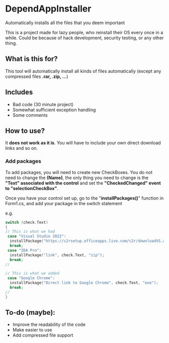 # DependAppInstaller
 Automatically installs all the files that you deem important

<p>This is a project made for lazy people, who reinstall their OS every once in a while. Could be because of hack development, security testing, or any other thing.</p>

## What is this for?
<p>This tool will automatically install all kinds of files automatically (except any compressed files <b>.rar, .zip, ...</b>)</p>

## Includes
- Bad code (30 minute project)
- Somewhat sufficient exception handling
- Some comments

## How to use?
<p>It <b>does not work as it is</b>. You will have to include your own direct download links and so on.</p>

### Add packages
<p>To add packages, you will need to create new CheckBoxes. You do not need to change the <b>(Name)</b>, the only thing you need to change is the <b>"Text" associated with the control</b> and set the <b>"CheckedChanged" event to "selectionCheckBox"</b>.</p>
<p>Once you have your control set up, go to the "<b>installPackages()</b>" function in Form1.cs, and add your package in the switch statement</p>

<p>e.g.</p>

```cpp
switch (check.Text)
{
// This is what we had
 case "Visual Studio 2022":
  installPackage("https://c2rsetup.officeapps.live.com/c2r/downloadVS.aspx?sku=community&channel=Release&version=VS2022&source=VSLandingPage&cid=2030:8bf9b352f8cf44d285d2dd7cc9287733", check.Text, "exe");
  break;
 case "IDA Pro":
  installPackage("link", check.Text, "zip");
  break;
//

// This is what we added
 case "Google Chrome":
  installPackage("Direct link to Google Chrome", check.Text, "exe");
  break;
//
}
```

## To-do (maybe):
- Improve the readability of the code
- Make easier to use
- Add compressed file support
